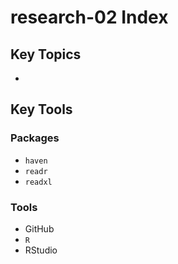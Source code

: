 # research-02 Index

## Key Topics

*

## Key Tools

### Packages

* `haven`
* `readr`
* `readxl`

### Tools

* GitHub
* `R`
* RStudio
